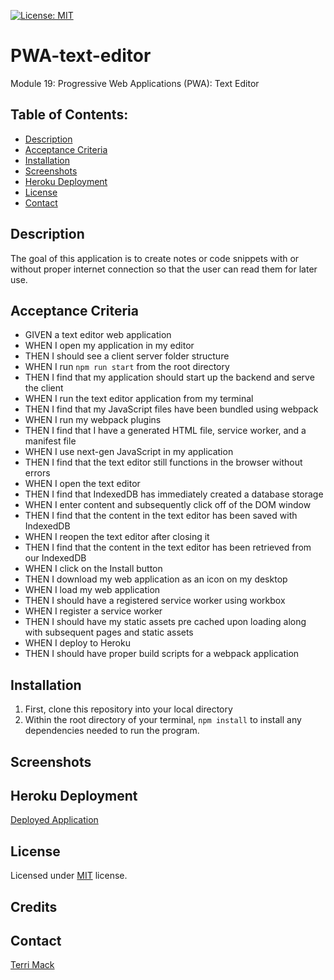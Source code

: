 [![License: MIT](https://img.shields.io/badge/License-MIT-yellow.svg)](https://opensource.org/licenses/MIT)

# PWA-text-editor
Module 19: Progressive Web Applications (PWA): Text Editor

## Table of Contents:
- [Description](#Description)
- [Acceptance Criteria](#Acceptance-Criteria)
- [Installation](#Installation)
- [Screenshots](#Screenshots)
- [Heroku Deployment](#Heroku-Deployment)
- [License](#License)
- [Contact](#Contact)

## Description
The goal of this application is to create notes or code snippets with or without proper internet connection so that the user can read them for later use.

##  Acceptance Criteria
- GIVEN a text editor web application
- WHEN I open my application in my editor
- THEN I should see a client server folder structure
- WHEN I run `npm run start` from the root directory
- THEN I find that my application should start up the backend and serve the client
- WHEN I run the text editor application from my terminal
- THEN I find that my JavaScript files have been bundled using webpack
- WHEN I run my webpack plugins
- THEN I find that I have a generated HTML file, service worker, and a manifest file
- WHEN I use next-gen JavaScript in my application
- THEN I find that the text editor still functions in the browser without errors
- WHEN I open the text editor
- THEN I find that IndexedDB has immediately created a database storage
- WHEN I enter content and subsequently click off of the DOM window
- THEN I find that the content in the text editor has been saved with IndexedDB
- WHEN I reopen the text editor after closing it
- THEN I find that the content in the text editor has been retrieved from our IndexedDB
- WHEN I click on the Install button
- THEN I download my web application as an icon on my desktop
- WHEN I load my web application
- THEN I should have a registered service worker using workbox
- WHEN I register a service worker
- THEN I should have my static assets pre cached upon loading along with subsequent pages and static assets
- WHEN I deploy to Heroku
- THEN I should have proper build scripts for a webpack application

## Installation

1. First, clone this repository into your local directory
2. Within the root directory of your terminal, `npm install` to install any dependencies needed to run the program. 

## Screenshots


## Heroku Deployment
[Deployed Application](https://pwa-text-editor-server.herokuapp.com/)

## License
Licensed under [MIT](https://choosealicense.com/licenses/mit/) license.

## Credits 

## Contact
[Terri Mack](https://github.com/terrinmack?tab=repositories)


